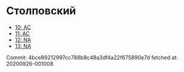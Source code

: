 # Столповский
- [10: AC](10.md)
- [11: AC](11.md)
- [12: NA](12.md)
- [13: NA](13.md)

Commit: 4bce89212997cc788b8c48a3df4a22f675890e7d
 fetched at: 20200926-001008
